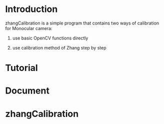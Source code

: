 # Introduction

zhangCalibration is a simple program that contains two ways of calibration for  Monocular camera:

1. use basic OpenCV functions directly

2. use calibration method of Zhang step by step

# Tutorial





# Document





# zhangCalibration


